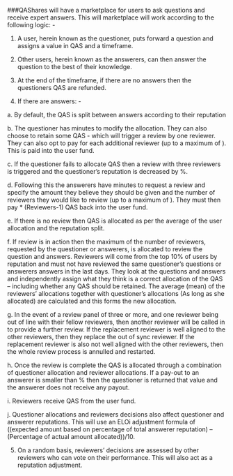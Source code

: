 ###QAShares will have a marketplace for users to ask questions and receive expert answers. This will marketplace will work according to the following logic: -

1.	A user, herein known as the questioner, puts forward a question and assigns a value in QAS and a timeframe.

2.	Other users, herein known as the answerers, can then answer the question to the best of their knowledge.

3.	At the end of the timeframe, if there are no answers then the questioners QAS are refunded.

4.	If there are answers: -

a.	By default, the QAS is split between answers according to their reputation

b.	The questioner has <DefaultMinsToAllocate> minutes to modify the allocation. They can also choose to retain some QAS - which will trigger a review by one reviewer. They can also opt to pay <StandardReviewQAS> for each additional reviewer (up to a maximum of <MaxReviewers>). This is paid into the user fund.

c.	 If the questioner fails to allocate QAS then a review with three reviewers is triggered and the questioner’s reputation is decreased by <NonAllocationRepPercentageDecrease>%.

d. 	Following this the answerers have <DefaultMinsRequestReview> minutes to request a review and specify the amount they believe they should be given and the number of reviewers they would like to review (up to a maximum of <MaxReviewers>). They must then pay <StandardReviewQAS> * (Reviewers-1) QAS back into the user fund.

e.	If there is no review then QAS is allocated as per the average of the user allocation and the reputation split.

f. 	If review is in action then the maximum of the number of reviewers, requested by the questioner or answerers, is allocated to review the question and answers. Reviewers will come from the top 10% of users by reputation and must not have reviewed the same questioner’s questions or answerers answers in the last <NoOfDaysSincePrevReview> days. They look at the questions and answers and independently assign what they think is a correct allocation of the QAS – including whether any QAS should be retained. The average (mean) of the reviewers’ allocations together with questioner’s allocations (As long as she allocated) are calculated and this forms the new allocation. 

g. 	In the event of a review panel of three or more, and one reviewer being out of line with their fellow reviewers, then another reviewer will be called in to provide a further review. If the replacement reviewer is well aligned to the other reviewers, then they replace the out of sync reviewer. If the replacement reviewer is also not well aligned with the other reviewers, then the whole review process is annulled and restarted.

h.	Once the review is complete the QAS is allocated through a combination of questioner allocation and reviewer allocations. If a pay-out to an answerer is smaller than <MinPayoutPercentage>% then the questioner is returned that value and the answerer does not receive any payout.

i. 	Reviewers receive QAS from the user fund.

j.	Questioner allocations and reviewers decisions also affect questioner and answerer reputations. This will use an ELOi adjustment formula of ((expected amount based on percentage of total answerer reputation) – (Percentage of actual amount allocated))/10. 

5.	On a random basis, reviewers’ decisions are assessed by other reviewers who can vote on their performance. This will also act as a reputation adjustment. 
